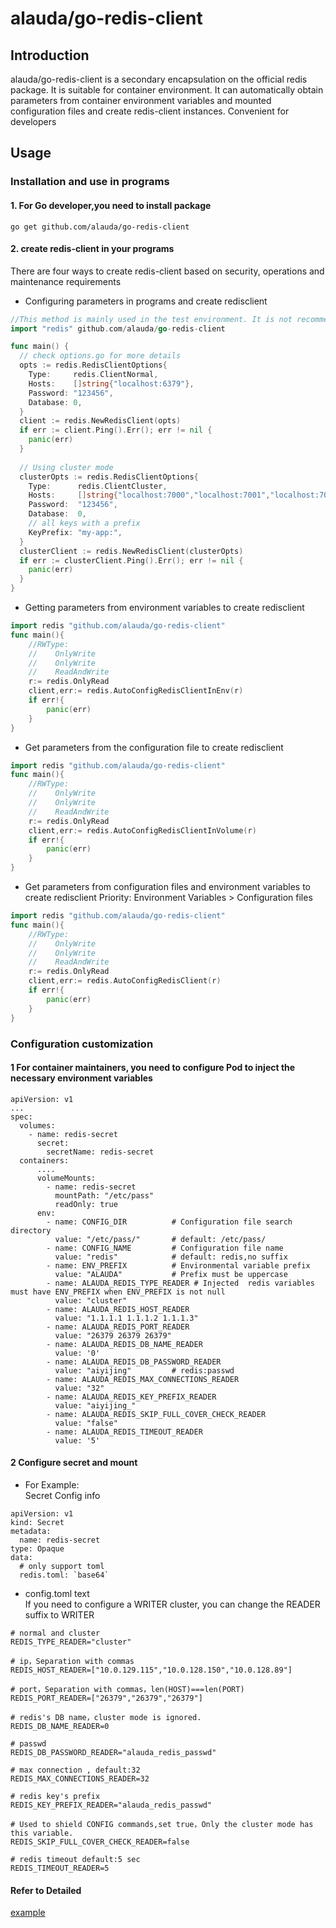 # alauda/go-redis-client

## Introduction

alauda/go-redis-client is a secondary encapsulation on the official redis package. It is suitable for container environment. It can automatically obtain parameters from container environment variables and mounted configuration files and create redis-client instances. Convenient for developers

## Usage

### Installation and use in programs

#### 1. For Go developer,you need to install package

```shell
go get github.com/alauda/go-redis-client
```

#### 2. create redis-client in your programs

There are four ways to create redis-client based on security, operations and maintenance requirements

* Configuring parameters in programs and create redisclient

```go
//This method is mainly used in the test environment. It is not recommended in the production environment.
import "redis" github.com/alauda/go-redis-client

func main() {
  // check options.go for more details
  opts := redis.RedisClientOptions{
    Type: 	  redis.ClientNormal,
    Hosts:    []string{"localhost:6379"},
    Password: "123456",
    Database: 0,
  }
  client := redis.NewRedisClient(opts)
  if err := client.Ping().Err(); err != nil {
    panic(err)
  }
  
  // Using cluster mode
  clusterOpts := redis.RedisClientOptions{
    Type:      redis.ClientCluster,
    Hosts:     []string{"localhost:7000","localhost:7001","localhost:7002"},
    Password:  "123456",
    Database:  0,
    // all keys with a prefix
    KeyPrefix: "my-app:",
  }
  clusterClient := redis.NewRedisClient(clusterOpts)
  if err := clusterClient.Ping().Err(); err != nil {
    panic(err)
  }
}
```

* Getting parameters from environment variables to create redisclient

```go
import redis "github.com/alauda/go-redis-client"
func main(){
    //RWType:	
    //    OnlyWrite
    //    OnlyWrite
    //    ReadAndWrite
    r:= redis.OnlyRead
    client,err:= redis.AutoConfigRedisClientInEnv(r)
    if err!{
        panic(err)
    }
}
```

* Get parameters from the configuration file to create redisclient

```go
import redis "github.com/alauda/go-redis-client"
func main(){
    //RWType:	
    //    OnlyWrite
    //    OnlyWrite
    //    ReadAndWrite
    r:= redis.OnlyRead
    client,err:= redis.AutoConfigRedisClientInVolume(r)
    if err!{
        panic(err)
    }
}
```

* Get parameters from configuration files and environment variables to create redisclient
Priority: Environment Variables > Configuration files

```go
import redis "github.com/alauda/go-redis-client"
func main(){
    //RWType:	
    //    OnlyWrite
    //    OnlyWrite
    //    ReadAndWrite
    r:= redis.OnlyRead
    client,err:= redis.AutoConfigRedisClient(r)
    if err!{
        panic(err)
    }
}
```

### Configuration customization

#### 1 For container maintainers, you need to configure Pod to inject the necessary environment variables

```shell
apiVersion: v1
...
spec:
  volumes:
    - name: redis-secret
      secret:
        secretName: redis-secret
  containers:
      ....
      volumeMounts:
        - name: redis-secret
          mountPath: "/etc/pass"
          readOnly: true
      env:
        - name: CONFIG_DIR          # Configuration file search directory
          value: "/etc/pass/"       # default: /etc/pass/
        - name: CONFIG_NAME         # Configuration file name
          value: "redis"            # default: redis,no suffix
        - name: ENV_PREFIX          # Environmental variable prefix
          value: "ALAUDA"           # Prefix must be uppercase
        - name: ALAUDA_REDIS_TYPE_READER # Injected  redis variables must have ENV_PREFIX when ENV_PREFIX is not null
          value: "cluster"
        - name: ALAUDA_REDIS_HOST_READER
          value: "1.1.1.1 1.1.1.2 1.1.1.3"
        - name: ALAUDA_REDIS_PORT_READER
          value: "26379 26379 26379"
        - name: ALAUDA_REDIS_DB_NAME_READER
          value: '0'
        - name: ALAUDA_REDIS_DB_PASSWORD_READER
          value: "aiyijing"         # redis:passwd
        - name: ALAUDA_REDIS_MAX_CONNECTIONS_READER
          value: "32"
        - name: ALAUDA_REDIS_KEY_PREFIX_READER
          value: "aiyijing_"
        - name: ALAUDA_REDIS_SKIP_FULL_COVER_CHECK_READER
          value: "false"
        - name: ALAUDA_REDIS_TIMEOUT_READER
          value: '5'
```

#### 2 Configure secret and mount

* For Example:  
Secret Config info

```shell
apiVersion: v1
kind: Secret
metadata:
  name: redis-secret
type: Opaque
data:
  # only support toml
  redis.toml: `base64`
```

* config.toml text  
If you need to configure a WRITER cluster, you can change the READER suffix to WRITER

```shell
# normal and cluster
REDIS_TYPE_READER="cluster"

# ip，Separation with commas
REDIS_HOST_READER=["10.0.129.115","10.0.128.150","10.0.128.89"]

# port，Separation with commas，len(HOST)===len(PORT)
REDIS_PORT_READER=["26379","26379","26379"]

# redis's DB name，cluster mode is ignored.
REDIS_DB_NAME_READER=0

# passwd
REDIS_DB_PASSWORD_READER="alauda_redis_passwd"

# max connection , default:32
REDIS_MAX_CONNECTIONS_READER=32

# redis key's prefix
REDIS_KEY_PREFIX_READER="alauda_redis_passwd"

# Used to shield CONFIG commands,set true，Only the cluster mode has this variable.
REDIS_SKIP_FULL_COVER_CHECK_READER=false

# redis timeout default:5 sec
REDIS_TIMEOUT_READER=5
```

#### Refer to Detailed

[example](/example)  
